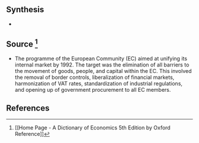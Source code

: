 ## Synthesis
- 
## Source [^1]
- The programme of the European Community (EC) aimed at unifying its internal market by 1992. The target was the elimination of all barriers to the movement of goods, people, and capital within the EC. This involved the removal of border controls, liberalization of financial markets, harmonization of VAT rates, standardization of industrial regulations, and opening up of government procurement to all EC members.
## References

[^1]: [[Home Page - A Dictionary of Economics 5th Edition by Oxford Reference]]